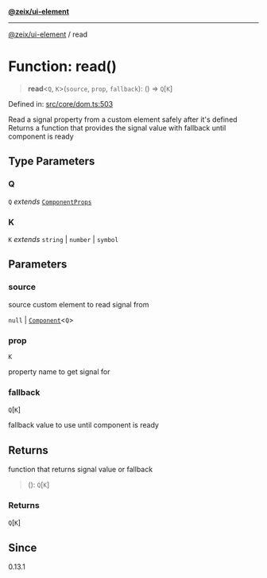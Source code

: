 [**@zeix/ui-element**](../README.md)

***

[@zeix/ui-element](../globals.md) / read

# Function: read()

> **read**\<`Q`, `K`\>(`source`, `prop`, `fallback`): () => `Q`\[`K`\]

Defined in: [src/core/dom.ts:503](https://github.com/zeixcom/ui-element/blob/8a5f554f7f150bc30f3cc67f612a4c3067704cb6/src/core/dom.ts#L503)

Read a signal property from a custom element safely after it's defined
Returns a function that provides the signal value with fallback until component is ready

## Type Parameters

### Q

`Q` *extends* [`ComponentProps`](../type-aliases/ComponentProps.md)

### K

`K` *extends* `string` \| `number` \| `symbol`

## Parameters

### source

source custom element to read signal from

`null` | [`Component`](../type-aliases/Component.md)\<`Q`\>

### prop

`K`

property name to get signal for

### fallback

`Q`\[`K`\]

fallback value to use until component is ready

## Returns

function that returns signal value or fallback

> (): `Q`\[`K`\]

### Returns

`Q`\[`K`\]

## Since

0.13.1
